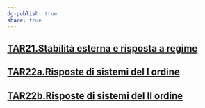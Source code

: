 ```yaml
---  
dg-publish: true  
share: true  
---  
```

## [TAR21.Stabilità esterna e risposta a regime](./TAR21.Stabilit%C3%A0%20esterna%20e%20risposta%20a%20regime.md)  
## [TAR22a.Risposte di sistemi del I ordine](./TAR22a.Risposte%20di%20sistemi%20del%20I%20ordine.md)  
## [TAR22b.Risposte di sistemi del II ordine](./TAR22b.Risposte%20di%20sistemi%20del%20II%20ordine.md)  
